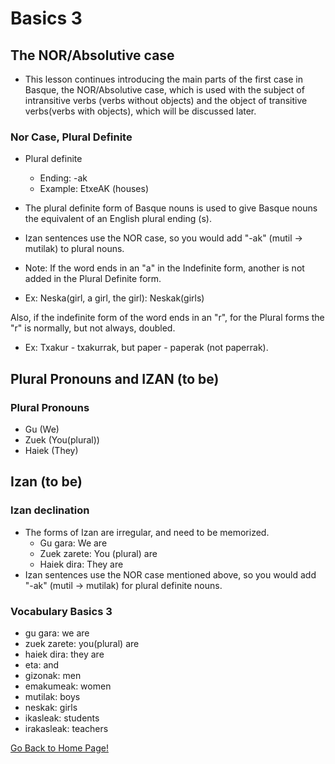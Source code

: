 # ​Basics 3
## The NOR/Absolutive case
*   This lesson continues introducing the main parts of the first case in Basque, the NOR/Absolutive case, which is used with the subject of intransitive verbs (verbs without objects) and the object of transitive verbs(verbs with objects), which will be discussed later.

### Nor Case, Plural Definite
*   Plural definite
    *   Ending: -ak
    *   Example: EtxeAK (houses)

*   The plural definite form of Basque nouns is used to give Basque nouns the equivalent of an English plural ending (s).
*   Izan sentences use the NOR case, so you would add "-ak" (mutil → mutilak) to plural nouns.
*   Note: If the word ends in an "a" in the Indefinite form, another is not added in the Plural Definite form.
*   Ex: Neska(girl, a girl, the girl): Neskak(girls)

Also, if the indefinite form of the word ends in an "r", for the Plural forms the "r" is normally, but not always, doubled.
+ Ex: Txakur - txakurrak, but paper - paperak (not paperrak).

## Plural Pronouns and IZAN (to be)
### Plural Pronouns
*   Gu (We)
*   Zuek (You(plural))
*   Haiek (They)

## Izan (to be)
### Izan declination
*   The forms of Izan are irregular, and need to be memorized.
    * Gu gara: We are
    * Zuek zarete: You (plural) are
    * Haiek dira: They are
*   Izan sentences use the NOR case mentioned above, so you would add "-ak" (mutil → mutilak) for plural definite nouns.

### Vocabulary Basics 3
*   gu gara: we are
*   zuek zarete: you(plural) are
*   haiek dira: they are
*   eta: and
*   gizonak: men
*   emakumeak: women
*   mutilak: boys
*   neskak: girls
*   ikasleak: students
*   irakasleak: teachers

[ Go Back to Home Page!](..)
